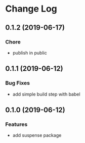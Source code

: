 # Change Log

## 0.1.2 (2019-06-17)

### Chore
* publish in public

## 0.1.1 (2019-06-12)

### Bug Fixes
* add simple build step with babel

## 0.1.0 (2019-06-12)

### Features
* add suspense package
